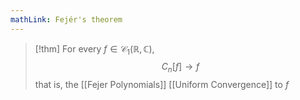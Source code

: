 ```yaml
---
mathLink: Fejér's theorem
---
```

>[!thm]
>For every $f\in \mathcal{C}_{1}(\mathbb{R},\mathbb{C})$,$$C_{n}[f]\rightarrow f$$that is, the [[Fejer Polynomials]] [[Uniform Convergence]] to $f$
